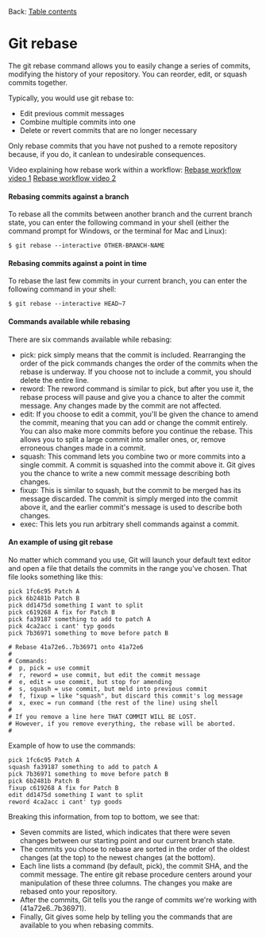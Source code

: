 Back: [Table contents](./1-tablecontent.md)

# Git rebase

The git rebase command allows you to easily change a series of commits, modifying the history of your repository. You can reorder, edit, or squash commits together.

Typically, you would use git rebase to:

- Edit previous commit messages
- Combine multiple commits into one
- Delete or revert commits that are no longer necessary

Only rebase commits that you have not pushed to a remote repository because, if you do, it canlean to undesirable consequences.

Video explaining how rebase work within a workflow:
[Rebase workflow video 1](https://www.youtube.com/watch?v=f1wnYdLEpgI)
[Rebase workflow video 2](https://www.youtube.com/watch?v=CRlGDDprdOQ)

#### Rebasing commits against a branch

To rebase all the commits between another branch and the current branch state, you can enter the following command in your shell (either the command prompt for Windows, or the terminal for Mac and Linux):

    $ git rebase --interactive OTHER-BRANCH-NAME

#### Rebasing commits against a point in time

To rebase the last few commits in your current branch, you can enter the following command in your shell:

    $ git rebase --interactive HEAD~7

#### Commands available while rebasing

There are six commands available while rebasing:

- pick: pick simply means that the commit is included. Rearranging the order of the pick commands changes the order of the commits when the rebase is underway. If you choose not to include a commit, you should delete the entire line.
- reword: The reword command is similar to pick, but after you use it, the rebase process will pause and give you a chance to alter the commit message. Any changes made by the commit are not affected.
- edit: If you choose to edit a commit, you'll be given the chance to amend the commit, meaning that you can add or change the commit entirely. You can also make more commits before you continue the rebase. This allows you to split a large commit into smaller ones, or, remove erroneous changes made in a commit.
- squash: This command lets you combine two or more commits into a single commit. A commit is squashed into the commit above it. Git gives you the chance to write a new commit message describing both changes.
- fixup: This is similar to squash, but the commit to be merged has its message discarded. The commit is simply merged into the commit above it, and the earlier commit's message is used to describe both changes.
- exec: This lets you run arbitrary shell commands against a commit.

#### An example of using git rebase

No matter which command you use, Git will launch your default text editor and open a file that details the commits in the range you've chosen. That file looks something like this:

    pick 1fc6c95 Patch A
    pick 6b2481b Patch B
    pick dd1475d something I want to split
    pick c619268 A fix for Patch B
    pick fa39187 something to add to patch A
    pick 4ca2acc i cant' typ goods
    pick 7b36971 something to move before patch B

    # Rebase 41a72e6..7b36971 onto 41a72e6
    #
    # Commands:
    #  p, pick = use commit
    #  r, reword = use commit, but edit the commit message
    #  e, edit = use commit, but stop for amending
    #  s, squash = use commit, but meld into previous commit
    #  f, fixup = like "squash", but discard this commit's log message
    #  x, exec = run command (the rest of the line) using shell
    #
    # If you remove a line here THAT COMMIT WILL BE LOST.
    # However, if you remove everything, the rebase will be aborted.
    #

Example of how to use the commands:

    pick 1fc6c95 Patch A
    squash fa39187 something to add to patch A
    pick 7b36971 something to move before patch B
    pick 6b2481b Patch B
    fixup c619268 A fix for Patch B
    edit dd1475d something I want to split
    reword 4ca2acc i cant' typ goods

Breaking this information, from top to bottom, we see that:

- Seven commits are listed, which indicates that there were seven changes between our starting point and our current branch state.
- The commits you chose to rebase are sorted in the order of the oldest changes (at the top) to the newest changes (at the bottom).
- Each line lists a command (by default, pick), the commit SHA, and the commit message. The entire git rebase procedure centers around your manipulation of these three columns. The changes you make are rebased onto your repository.
- After the commits, Git tells you the range of commits we're working with (41a72e6..7b36971).
- Finally, Git gives some help by telling you the commands that are available to you when rebasing commits.
